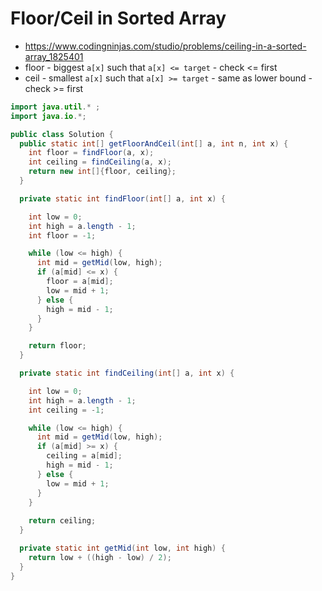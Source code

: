 # Floor/Ceil in Sorted Array

- https://www.codingninjas.com/studio/problems/ceiling-in-a-sorted-array_1825401
- floor - biggest `a[x]` such that `a[x] <= target` - check <= first
- ceil - smallest `a[x]` such that `a[x] >= target` - same as lower bound - check >= first

```java
import java.util.* ;
import java.io.*; 

public class Solution {
  public static int[] getFloorAndCeil(int[] a, int n, int x) {
    int floor = findFloor(a, x);
    int ceiling = findCeiling(a, x);
    return new int[]{floor, ceiling};
  }

  private static int findFloor(int[] a, int x) {

    int low = 0;
    int high = a.length - 1;
    int floor = -1;

    while (low <= high) {
      int mid = getMid(low, high);
      if (a[mid] <= x) {
        floor = a[mid];
        low = mid + 1;
      } else {
        high = mid - 1;
      }
    }

    return floor;
  }

  private static int findCeiling(int[] a, int x) {

    int low = 0;
    int high = a.length - 1;
    int ceiling = -1;

    while (low <= high) {
      int mid = getMid(low, high);
      if (a[mid] >= x) {
        ceiling = a[mid];
        high = mid - 1;
      } else {
        low = mid + 1;
      }
    }
    
    return ceiling;
  }

  private static int getMid(int low, int high) {
    return low + ((high - low) / 2);
  }
}
```
